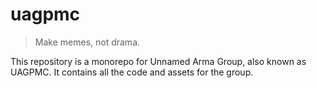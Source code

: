 # uagpmc

> Make memes, not drama.

This repository is a monorepo for Unnamed Arma Group, also known as UAGPMC. It contains all the code and assets for the group.
